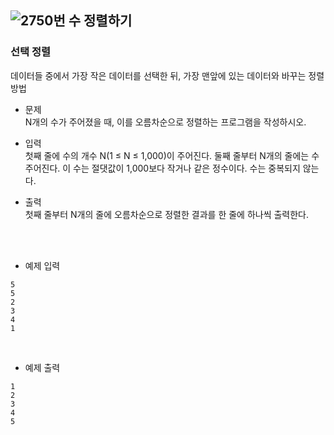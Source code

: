 ## ![2750번 수 정렬하기](https://www.acmicpc.net/problem/2750) <br>

### 선택 정렬
데이터들 중에서 가장 작은 데이터를 선택한 뒤, 가장 맨앞에 있는 데이터와 바꾸는 정렬방법


* 문제 <br>
N개의 수가 주어졌을 때, 이를 오름차순으로 정렬하는 프로그램을 작성하시오.

* 입력 <br>
첫째 줄에 수의 개수 N(1 ≤ N ≤ 1,000)이 주어진다. 둘째 줄부터 N개의 줄에는 수 주어진다. 이 수는 절댓값이 1,000보다 작거나 같은 정수이다. 수는 중복되지 않는다.

* 출력 <br>
첫째 줄부터 N개의 줄에 오름차순으로 정렬한 결과를 한 줄에 하나씩 출력한다. <br> <br>

<br>

* 예제 입력
```
5
5
2
3
4
1
```
<br>

* 예제 출력
```
1
2
3
4
5
```
